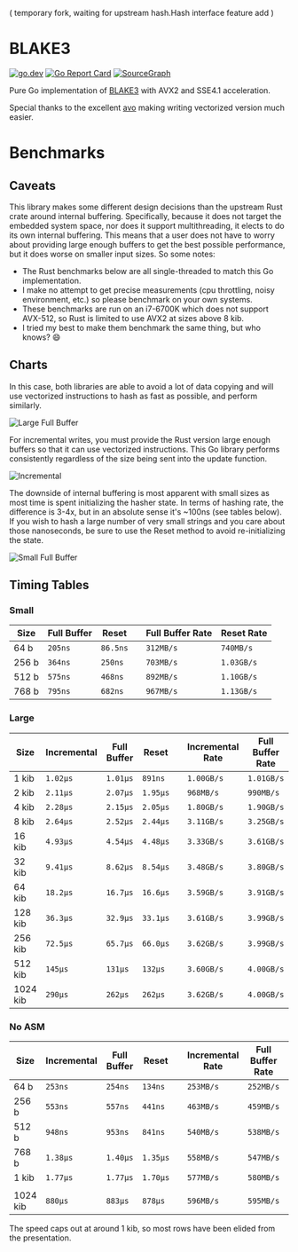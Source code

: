 ( temporary fork, waiting for upstream hash.Hash interface feature add )

# BLAKE3

<p>
  <a href="https://pkg.go.dev/github.com/zeebo/blake3"><img src="https://img.shields.io/badge/doc-reference-007d9b?logo=go&style=flat-square" alt="go.dev" /></a>
  <a href="https://goreportcard.com/report/github.com/zeebo/blake3"><img src="https://goreportcard.com/badge/github.com/zeebo/blake3?style=flat-square" alt="Go Report Card" /></a>
  <a href="https://sourcegraph.com/github.com/zeebo/blake3?badge"><img src="https://sourcegraph.com/github.com/zeebo/blake3/-/badge.svg?style=flat-square" alt="SourceGraph" /></a>
</p>

Pure Go implementation of [BLAKE3](https://blake3.io) with AVX2 and SSE4.1 acceleration.

Special thanks to the excellent [avo](https://github.com/mmcloughlin/avo) making writing vectorized version much easier.

# Benchmarks

## Caveats

This library makes some different design decisions than the upstream Rust crate around internal buffering. Specifically, because it does not target the embedded system space, nor does it support multithreading, it elects to do its own internal buffering. This means that a user does not have to worry about providing large enough buffers to get the best possible performance, but it does worse on smaller input sizes. So some notes:

- The Rust benchmarks below are all single-threaded to match this Go implementation.
- I make no attempt to get precise measurements (cpu throttling, noisy environment, etc.) so please benchmark on your own systems.
- These benchmarks are run on an i7-6700K which does not support AVX-512, so Rust is limited to use AVX2 at sizes above 8 kib.
- I tried my best to make them benchmark the same thing, but who knows? :smile:

## Charts

In this case, both libraries are able to avoid a lot of data copying and will use vectorized instructions to hash as fast as possible, and perform similarly.

![Large Full Buffer](/assets/large-full-buffer.svg)

For incremental writes, you must provide the Rust version large enough buffers so that it can use vectorized instructions. This Go library performs consistently regardless of the size being sent into the update function.

![Incremental](/assets/incremental.svg)

The downside of internal buffering is most apparent with small sizes as most time is spent initializing the hasher state. In terms of hashing rate, the difference is 3-4x, but in an absolute sense it's ~100ns (see tables below). If you wish to hash a large number of very small strings and you care about those nanoseconds, be sure to use the Reset method to avoid re-initializing the state.

![Small Full Buffer](/assets/small-full-buffer.svg)

## Timing Tables

### Small

| Size   | Full Buffer |  Reset     | | Full Buffer Rate | Reset Rate   |
|--------|-------------|------------|-|------------------|--------------|
| 64 b   |  `205ns`    |  `86.5ns`  | |  `312MB/s`       |   `740MB/s`  |
| 256 b  |  `364ns`    |   `250ns`  | |  `703MB/s`       |  `1.03GB/s`  |
| 512 b  |  `575ns`    |   `468ns`  | |  `892MB/s`       |  `1.10GB/s`  |
| 768 b  |  `795ns`    |   `682ns`  | |  `967MB/s`       |  `1.13GB/s`  |

### Large

| Size     | Incremental | Full Buffer | Reset      | | Incremental Rate | Full Buffer Rate | Reset Rate   |
|----------|-------------|-------------|------------|-|------------------|------------------|--------------|
| 1 kib    |  `1.02µs`   |  `1.01µs`   |   `891ns`  | |  `1.00GB/s`      |  `1.01GB/s`      |  `1.15GB/s`  |
| 2 kib    |  `2.11µs`   |  `2.07µs`   |  `1.95µs`  | |   `968MB/s`      |   `990MB/s`      |  `1.05GB/s`  |
| 4 kib    |  `2.28µs`   |  `2.15µs`   |  `2.05µs`  | |  `1.80GB/s`      |  `1.90GB/s`      |  `2.00GB/s`  |
| 8 kib    |  `2.64µs`   |  `2.52µs`   |  `2.44µs`  | |  `3.11GB/s`      |  `3.25GB/s`      |  `3.36GB/s`  |
| 16 kib   |  `4.93µs`   |  `4.54µs`   |  `4.48µs`  | |  `3.33GB/s`      |  `3.61GB/s`      |  `3.66GB/s`  |
| 32 kib   |  `9.41µs`   |  `8.62µs`   |  `8.54µs`  | |  `3.48GB/s`      |  `3.80GB/s`      |  `3.84GB/s`  |
| 64 kib   |  `18.2µs`   |  `16.7µs`   |  `16.6µs`  | |  `3.59GB/s`      |  `3.91GB/s`      |  `3.94GB/s`  |
| 128 kib  |  `36.3µs`   |  `32.9µs`   |  `33.1µs`  | |  `3.61GB/s`      |  `3.99GB/s`      |  `3.96GB/s`  |
| 256 kib  |  `72.5µs`   |  `65.7µs`   |  `66.0µs`  | |  `3.62GB/s`      |  `3.99GB/s`      |  `3.97GB/s`  |
| 512 kib  |   `145µs`   |   `131µs`   |   `132µs`  | |  `3.60GB/s`      |  `4.00GB/s`      |  `3.97GB/s`  |
| 1024 kib |   `290µs`   |   `262µs`   |   `262µs`  | |  `3.62GB/s`      |  `4.00GB/s`      |  `4.00GB/s`  |

### No ASM

| Size     | Incremental | Full Buffer | Reset      | | Incremental Rate | Full Buffer Rate | Reset Rate  |
|----------|-------------|-------------|------------|-|------------------|------------------|-------------|
| 64 b     |   `253ns`   |   `254ns`   |   `134ns`  | |  `253MB/s`       |  `252MB/s`       |  `478MB/s`  |
| 256 b    |   `553ns`   |   `557ns`   |   `441ns`  | |  `463MB/s`       |  `459MB/s`       |  `580MB/s`  |
| 512 b    |   `948ns`   |   `953ns`   |   `841ns`  | |  `540MB/s`       |  `538MB/s`       |  `609MB/s`  |
| 768 b    |  `1.38µs`   |  `1.40µs`   |  `1.35µs`  | |  `558MB/s`       |  `547MB/s`       |  `570MB/s`  |
| 1 kib    |  `1.77µs`   |  `1.77µs`   |  `1.70µs`  | |  `577MB/s`       |  `580MB/s`       |  `602MB/s`  |
|          |             |             |            | |                  |                  |             |
| 1024 kib |   `880µs`   |   `883µs`   |   `878µs`  | |  `596MB/s`       |  `595MB/s`       |  `598MB/s`  |

The speed caps out at around 1 kib, so most rows have been elided from the presentation.
